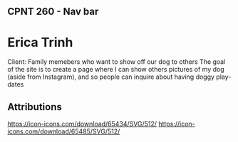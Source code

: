 ## CPNT 260 - Nav bar

# Erica Trinh

Client: Family memebers who want to show off our dog to others
The goal of the site is to create a page where I can show others pictures of my dog (aside from Instagram), and so people can inquire about having doggy play-dates

## Attributions

https://icon-icons.com/download/65434/SVG/512/
https://icon-icons.com/download/65485/SVG/512/
